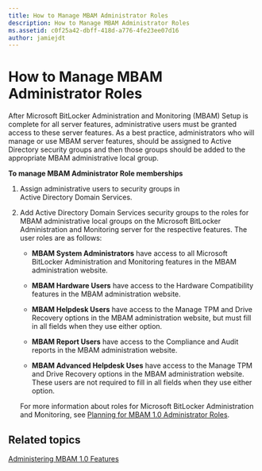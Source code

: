 ```yaml
---
title: How to Manage MBAM Administrator Roles
description: How to Manage MBAM Administrator Roles
ms.assetid: c0f25a42-dbff-418d-a776-4fe23ee07d16
author: jamiejdt
---
```


# How to Manage MBAM Administrator Roles


After Microsoft BitLocker Administration and Monitoring (MBAM) Setup is complete for all server features, administrative users must be granted access to these server features. As a best practice, administrators who will manage or use MBAM server features, should be assigned to Active Directory security groups and then those groups should be added to the appropriate MBAM administrative local group.

**To manage MBAM Administrator Role memberships**

1.  Assign administrative users to security groups in Active Directory Domain Services.

2.  Add Active Directory Domain Services security groups to the roles for MBAM administrative local groups on the Microsoft BitLocker Administration and Monitoring server for the respective features. The user roles are as follows:

    -   **MBAM System Administrators** have access to all Microsoft BitLocker Administration and Monitoring features in the MBAM administration website.

    -   **MBAM Hardware Users** have access to the Hardware Compatibility features in the MBAM administration website.

    -   **MBAM Helpdesk Users** have access to the Manage TPM and Drive Recovery options in the MBAM administration website, but must fill in all fields when they use either option.

    -   **MBAM Report Users** have access to the Compliance and Audit reports in the MBAM administration website.

    -   **MBAM Advanced Helpdesk Uses** have access to the Manage TPM and Drive Recovery options in the MBAM administration website. These users are not required to fill in all fields when they use either option.

    For more information about roles for Microsoft BitLocker Administration and Monitoring, see [Planning for MBAM 1.0 Administrator Roles](planning-for-mbam-10-administrator-roles.md).

## Related topics


[Administering MBAM 1.0 Features](administering-mbam-10-features.md)

 

 





